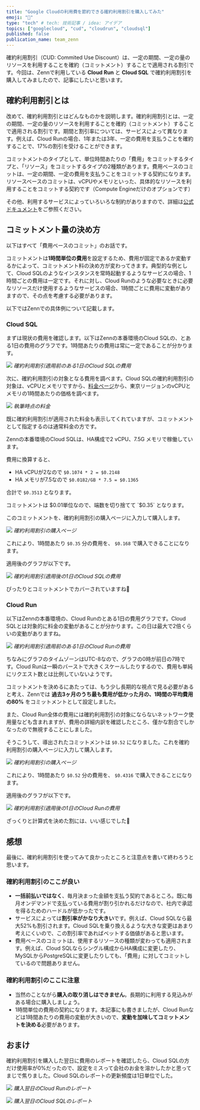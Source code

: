 ```yaml
---
title: "Google Cloudの利用費を節約できる確約利用割引を購入してみた"
emoji: "👏"
type: "tech" # tech: 技術記事 / idea: アイデア
topics: ["googlecloud", "cud", "cloudrun", "cloudsql"]
published: false
publication_name: team_zenn
---
```


確約利用割引（CUD: Commited Use Discount）は、一定の期間、一定の量のリソースを利用することを確約（コミットメント）することで適用される割引です。今回は、Zennで利用している **Cloud Run** と **Cloud SQL** で確約利用割引を購入してみましたので、記事にしたいと思います。

## 確約利用割引とは

改めて、確約利用割引とはどんなものかを説明します。確約利用割引とは、一定の期間、一定の量のリソースを利用することを確約（コミットメント）することで適用される割引です。期間と割引率については、サービスによって異なります。例えば、Cloud Runの場合、1年または3年、一定の費用を支払うことを確約することで、17%の割引を受けることができます。

コミットメントのタイプとして、単位時間あたりの「費用」をコミットするタイプと、「リソース」をコミットするタイプの2種類があります。費用ベースのコミットは、一定の期間、一定の費用を支払うことをコミットする契約になります。リソースベースのコミットは、vCPUやメモリといった、具体的なリソースを利用することをコミットする契約です（Compute Engineだけのオプションです）

その他、利用するサービスによっていろいろな制約がありますので、詳細は[公式ドキュメント](https://cloud.google.com/docs/cuds?hl=ja)をご参照ください。

## コミットメント量の決め方

以下はすべて「費用ベースのコミット」のお話です。

コミットメントは**1時間単位の費用**を設定するため、費用が固定であるか変動するかによって、コミットメント料の決め方が変わってきます。典型的な例として、Cloud SQLのようなインスタンスを常時起動するようなサービスの場合、1時間ごとの費用は一定です。それに対し、Cloud Runのような必要なときに必要なリソースだけ使用するようなサービスの場合、1時間ごとに費用に変動がありますので、その点を考慮する必要があります。

以下ではZennでの具体例について記載します。

### Cloud SQL

まずは現状の費用を確認します。以下はZennの本番環境のCloud SQLの、とある1日の費用のグラフです。1時間あたりの費用は常に一定であることが分かります。

![](/images/articles/zenn-used-cud/1.png)
*確約利用割引適用前のある1日のCloud SQLの費用*

次に、確約利用割引の対象となる費用を調べます。Cloud SQLの確約利用割引の対象は、vCPUとメモリですから、[料金ページ](https://cloud.google.com/sql/pricing?hl=ja)から、東京リージョンのvCPUとメモリの1時間あたりの価格を調べます。

![](/images/articles/zenn-used-cud/2.png)
*執筆時点の料金*

既に確約利用割引が適用された料金も表示してくれていますが、コミットメントとして指定するのは通常料金の方です。

Zennの本番環境のCloud SQLは、HA構成で2 vCPU、7.5G メモリで稼働しています。

費用に換算すると、

- HA vCPUが2なので `$0.1074 * 2 = $0.2148`
- HA メモリが7.5なので `$0.0182/GB * 7.5 = $0.1365`

合計で `$0.3513` となります。

コミットメントは $0.01単位なので、端数を切り捨てて `$0.35` となります。

このコミットメントを、確約利用割引の購入ページに入力して購入します。

![](/images/articles/zenn-used-cud/4.png)
*確約利用割引の購入ページ*

これにより、1時間あたり `$0.35` 分の費用を、 `$0.168` で購入できることになります。

適用後のグラフが以下です。

![](/images/articles/zenn-used-cud/3.png)
*確約利用割引適用後の1日のCloud SQLの費用*

ぴったりとコミットメントでカバーされていますね🤗

### Cloud Run

以下はZennの本番環境の、Cloud Runのとある1日の費用グラフです。Cloud SQLとは対象的に料金の変動があることが分かります。この日は最大で2倍くらいの変動がありますね。

![](/images/articles/zenn-used-cud/5.png)
*確約利用割引適用前のある1日のCloud Runの費用*

ちなみにグラフのタイムゾーンはUTC-8なので、グラフの0時が前日の7時です。Cloud Runは一瞬のバーストで大きくスケールしたりするので、費用も単純にリクエスト数とは比例していないようです。

コミットメントを決めるにあたっては、もう少し長期的な視点で見る必要があると考え、Zennでは **過去3ヶ月のうち最も費用が低かった月の、1時間の平均費用の80%** をコミットメントとして設定しました。

また、Cloud Run全体の費用には確約利用割引の対象にならないネットワーク使用量なども含まれますが、費用の詳細内訳を確認したところ、僅かな割合でしかなったので無視することにしました。

そうこうして、導出されたコミットメントは `$0.52` になりました。これを確約利用割引の購入ページに入力して購入します。

![](/images/articles/zenn-used-cud/6.png)
*確約利用割引の購入ページ*

これにより、1時間あたり `$0.52` 分の費用を、 `$0.4316` で購入できることになります。

適用後のグラフが以下です。

![](/images/articles/zenn-used-cud/7.png)
*確約利用割引適用後の1日のCloud Runの費用*

ざっくりと計算式を決めた割には、いい感じでした🤗

## 感想

最後に、確約利用割引を使ってみて良かったところと注意点を書いて終わろうと思います。

### 確約利用割引のここが良い

- **一括前払いではなく**、毎月決まった金額を支払う契約であるところ。既に毎月オンデマンドで支払っている費用が割り引かれるだけなので、社内で承認を得るためのハードルが低かったです。
- サービスによっては**割引率がかなり大きい**です。例えば、Cloud SQLなら最大52%も割引されます。Cloud SQLを乗り換えるような大きな変更はあまり考えにくいので、この割引率であればベットする価値があると思います。
- 費用ベースのコミットは、使用するリソースの種類が変わっても適用されます。例えば、Cloud SQLならシングル構成からHA構成に変更したり、MySQLからPostgreSQLに変更したりしても、「費用」に対してコミットしているので問題ありません。

### 確約利用割引のここに注意

- 当然のことながら**購入の取り消しはできません**。長期的に利用する見込みがある場合に購入しましょう。
- 1時間単位の費用の契約になります。本記事にも書きましたが、Cloud Runなどは1時間あたりの費用の変動が大きいので、**変動を加味してコミットメントを決める**必要があります。

## おまけ

確約利用割引を購入した翌日に費用のレポートを確認したら、Cloud SQLの方だけ使用率が0%だったので、設定をミスって会社のお金を溶かしたかと思ってまじで焦りました。Cloud SQLのレポートの更新頻度は1日単位でした。

![](/images/articles/zenn-used-cud/9.png)
*購入翌日のCloud Runのレポート*

![](/images/articles/zenn-used-cud/10.png)
*購入翌日のCloud SQLのレポート*
